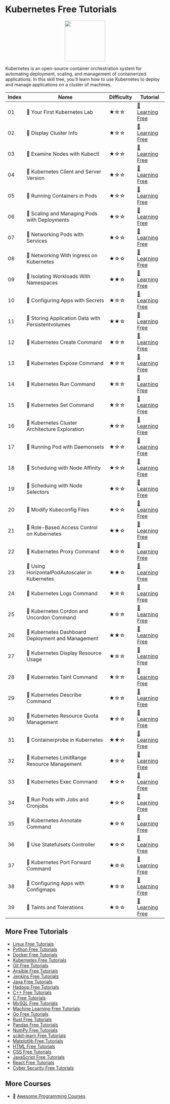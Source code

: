 # Kubernetes Free Tutorials

<div align="center">
<img width="128px" src="https://file.labex.io/path/RTAa3OE96ESn.png">
</div>

Kubernetes is an open-source container orchestration system for automating deployment, scaling, and management of containerized applications. In this skill tree, you'll learn how to use Kubernetes to deploy and manage applications on a cluster of machines.

|   Index | Name                                               | Difficulty   | Tutorial                                                                                            |
|---------|----------------------------------------------------|--------------|-----------------------------------------------------------------------------------------------------|
|      01 | 📖 Your First Kubernetes Lab                       | ★☆☆          | [🔗 Learning Free](https://labex.io/tutorials/your-first-kubernetes-lab-92733)                      |
|      02 | 📖 Display Cluster Info                            | ★☆☆          | [🔗 Learning Free](https://labex.io/tutorials/display-cluster-info-8426)                            |
|      03 | 📖 Examine Nodes with Kubectl                      | ★☆☆          | [🔗 Learning Free](https://labex.io/tutorials/examine-nodes-with-kubectl-9790)                      |
|      04 | 📖 Kubernetes Client and Server Version            | ★☆☆          | [🔗 Learning Free](https://labex.io/tutorials/kubernetes-client-and-server-version-9197)            |
|      05 | 📖 Running Containers in Pods                      | ★☆☆          | [🔗 Learning Free](https://labex.io/tutorials/running-containers-in-pods-14998)                     |
|      06 | 📖 Scaling and Managing Pods with Deployments      | ★☆☆          | [🔗 Learning Free](https://labex.io/tutorials/scaling-and-managing-pods-with-deployments-9675)      |
|      07 | 📖 Networking Pods with Services                   | ★☆☆          | [🔗 Learning Free](https://labex.io/tutorials/networking-pods-with-services-15815)                  |
|      08 | 📖 Networking With Ingress on Kubernetes           | ★☆☆          | [🔗 Learning Free](https://labex.io/tutorials/networking-with-ingress-on-kubernetes-9681)           |
|      09 | 📖 Isolating Workloads With Namespaces             | ★★☆          | [🔗 Learning Free](https://labex.io/tutorials/isolating-workloads-with-namespaces-9199)             |
|      10 | 📖 Configuring Apps with Secrets                   | ★☆☆          | [🔗 Learning Free](https://labex.io/tutorials/configuring-apps-with-secrets-8448)                   |
|      11 | 📖 Storing Application Data with Persistentvolumes | ★★☆          | [🔗 Learning Free](https://labex.io/tutorials/storing-application-data-with-persistentvolumes-9685) |
|      12 | 📖 Kubernetes Create Command                       | ★☆☆          | [🔗 Learning Free](https://labex.io/tutorials/kubernetes-create-command-8506)                       |
|      13 | 📖 Kubernetes Expose Command                       | ★☆☆          | [🔗 Learning Free](https://labex.io/tutorials/kubernetes-expose-command-8452)                       |
|      14 | 📖 Kubernetes Run Command                          | ★☆☆          | [🔗 Learning Free](https://labex.io/tutorials/kubernetes-run-command-8456)                          |
|      15 | 📖 Kubernetes Set Command                          | ★☆☆          | [🔗 Learning Free](https://labex.io/tutorials/kubernetes-set-command-8424)                          |
|      16 | 📖 Kubernetes Cluster Architecture Exploration     | ★☆☆          | [🔗 Learning Free](https://labex.io/tutorials/kubernetes-cluster-architecture-exploration-8450)     |
|      17 | 📖 Running Pod with Daemonsets                     | ★☆☆          | [🔗 Learning Free](https://labex.io/tutorials/running-pod-with-daemonsets-8454)                     |
|      18 | 📖 Scheduing with Node Affinity                    | ★☆☆          | [🔗 Learning Free](https://labex.io/tutorials/scheduing-with-node-affinity-18468)                   |
|      19 | 📖 Scheduing with Node Selectors                   | ★☆☆          | [🔗 Learning Free](https://labex.io/tutorials/scheduing-with-node-selectors-15001)                  |
|      20 | 📖 Modify Kubeconfig Files                         | ★☆☆          | [🔗 Learning Free](https://labex.io/tutorials/modify-kubeconfig-files-11297)                        |
|      21 | 📖 Role-Based Access Control on Kubernetes         | ★★☆          | [🔗 Learning Free](https://labex.io/tutorials/role-based-access-control-on-kubernetes-9203)         |
|      22 | 📖 Kubernetes Proxy Command                        | ★☆☆          | [🔗 Learning Free](https://labex.io/tutorials/kubernetes-proxy-command-8097)                        |
|      23 | 📖 Using HorizontalPodAutoscaler in Kubernetes     | ★★☆          | [🔗 Learning Free](https://labex.io/tutorials/using-horizontalpodautoscaler-in-kubernetes-34031)    |
|      24 | 📖 Kubernetes Logs Command                         | ★☆☆          | [🔗 Learning Free](https://labex.io/tutorials/kubernetes-logs-command-8099)                         |
|      25 | 📖 Kubernetes Cordon and Uncordon Command          | ★☆☆          | [🔗 Learning Free](https://labex.io/tutorials/kubernetes-cordon-and-uncordon-command-9664)          |
|      26 | 📖 Kubernetes Dashboard Deployment and Management  | ★★☆          | [🔗 Learning Free](https://labex.io/tutorials/kubernetes-dashboard-deployment-and-management-15042) |
|      27 | 📖 Kubernetes Display Resource Usage               | ★☆☆          | [🔗 Learning Free](https://labex.io/tutorials/kubernetes-display-resource-usage-11358)              |
|      28 | 📖 Kubernetes Taint Command                        | ★☆☆          | [🔗 Learning Free](https://labex.io/tutorials/kubernetes-taint-command-9195)                        |
|      29 | 📖 Kubernetes Describe Command                     | ★☆☆          | [🔗 Learning Free](https://labex.io/tutorials/kubernetes-describe-command-8101)                     |
|      30 | 📖 Kubernetes Resource Quota Management            | ★☆☆          | [🔗 Learning Free](https://labex.io/tutorials/kubernetes-resource-quota-management-15823)           |
|      31 | 📖 Containerprobe in Kubernetes                    | ★★☆          | [🔗 Learning Free](https://labex.io/tutorials/containerprobe-in-kubernetes-12263)                   |
|      32 | 📖 Kubernetes LimitRange Resource Management       | ★☆☆          | [🔗 Learning Free](https://labex.io/tutorials/kubernetes-limitrange-resource-management-15819)      |
|      33 | 📖 Kubernetes Exec Command                         | ★☆☆          | [🔗 Learning Free](https://labex.io/tutorials/kubernetes-exec-command-8502)                         |
|      34 | 📖 Run Pods with Jobs and Cronjobs                 | ★☆☆          | [🔗 Learning Free](https://labex.io/tutorials/run-pods-with-jobs-and-cronjobs-11300)                |
|      35 | 📖 Kubernetes Annotate Command                     | ★☆☆          | [🔗 Learning Free](https://labex.io/tutorials/kubernetes-annotate-command-9679)                     |
|      36 | 📖 Use Statefulsets Controller                     | ★☆☆          | [🔗 Learning Free](https://labex.io/tutorials/use-statefulsets-controller-9205)                     |
|      37 | 📖 Kubernetes Port Forward Command                 | ★☆☆          | [🔗 Learning Free](https://labex.io/tutorials/kubernetes-port-forward-command-18494)                |
|      38 | 📖 Configuring Apps with Configmaps                | ★☆☆          | [🔗 Learning Free](https://labex.io/tutorials/configuring-apps-with-configmaps-9689)                |
|      39 | 📖 Taints and Tolerations                          | ★☆☆          | [🔗 Learning Free](https://labex.io/tutorials/taints-and-tolerations-34029)                         |

## More Free Tutorials

- [Linux Free Tutorials](https://github.com/labex-labs/linux-free-tutorials)
- [Python Free Tutorials](https://github.com/labex-labs/python-free-tutorials)
- [Docker Free Tutorials](https://github.com/labex-labs/docker-free-tutorials)
- [Kubernetes Free Tutorials](https://github.com/labex-labs/kubernetes-free-tutorials)
- [Git Free Tutorials](https://github.com/labex-labs/git-free-tutorials)
- [Ansible Free Tutorials](https://github.com/labex-labs/ansible-free-tutorials)
- [Jenkins Free Tutorials](https://github.com/labex-labs/jenkins-free-tutorials)
- [Java Free Tutorials](https://github.com/labex-labs/java-free-tutorials)
- [Hadoop Free Tutorials](https://github.com/labex-labs/hadoop-free-tutorials)
- [C++ Free Tutorials](https://github.com/labex-labs/cpp-free-tutorials)
- [C Free Tutorials](https://github.com/labex-labs/c-free-tutorials)
- [MySQL Free Tutorials](https://github.com/labex-labs/mysql-free-tutorials)
- [Machine Learning Free Tutorials](https://github.com/labex-labs/ml-free-tutorials)
- [Go Free Tutorials](https://github.com/labex-labs/go-free-tutorials)
- [Rust Free Tutorials](https://github.com/labex-labs/rust-free-tutorials)
- [Pandas Free Tutorials](https://github.com/labex-labs/pandas-free-tutorials)
- [NumPy Free Tutorials](https://github.com/labex-labs/numpy-free-tutorials)
- [scikit-learn Free Tutorials](https://github.com/labex-labs/sklearn-free-tutorials)
- [Matplotlib Free Tutorials](https://github.com/labex-labs/matplotlib-free-tutorials)
- [HTML Free Tutorials](https://github.com/labex-labs/html-free-tutorials)
- [CSS Free Tutorials](https://github.com/labex-labs/css-free-tutorials)
- [JavaScript Free Tutorials](https://github.com/labex-labs/javascript-free-tutorials)
- [React Free Tutorials](https://github.com/labex-labs/react-free-tutorials)
- [Cyber Security Free Tutorials](https://github.com/labex-labs/cysec-free-tutorials)


## More Courses

- 🔗 [Awesome Programming Courses](https://github.com/labex-labs/awesome-programming-courses)

